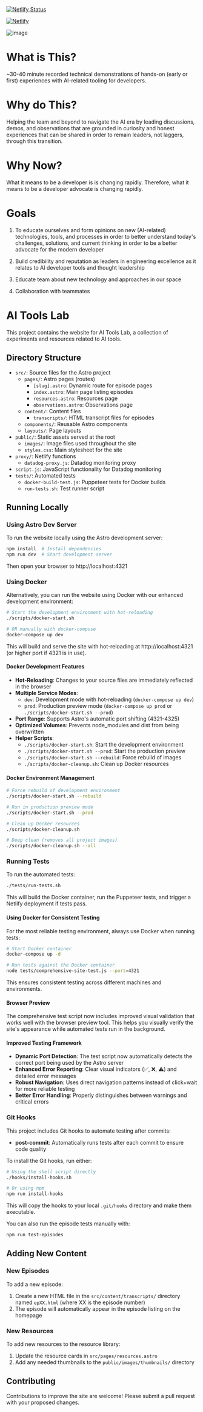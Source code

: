 [![Netlify Status](https://api.netlify.com/api/v1/badges/94b1b695-e156-4836-9f22-aa64256e4d05/deploy-status)](https://app.netlify.com/sites/ai-tools-lab-tst/deploys)

[![Netlify](https://ai-tools-lab-tst.netlify.app/)](https://ai-tools-lab-tst.netlify.app/)

![image](https://github.com/user-attachments/assets/9e985980-4722-48d7-9cca-9caf4d3948d3)

# What is This? 

~30-40 minute recorded technical demonstrations of hands-on (early or first) experiences with AI-related tooling for developers.

# Why do This?

Helping the team and beyond to navigate the AI era by leading discussions, demos, and observations that are grounded in curiosity and honest experiences that can be shared in order to remain leaders, not laggers, through this transition.

# Why Now?

What it means to be a developer is is changing rapidly. Therefore, what it means to be a developer advocate is changing rapidly.

# Goals

1. To educate ourselves and form opinions on new (AI-related) technologies, tools, and processes in order to better understand today's challenges, solutions, and current thinking in order to be a better advocate for the modern developer

2. Build credibility and reputation as leaders in engineering excellence as it relates to AI developer tools and thought leadership

3. Educate team about new technology and approaches in our space

4. Collaboration with teammates

# AI Tools Lab

This project contains the website for AI Tools Lab, a collection of experiments and resources related to AI tools.

## Directory Structure

- `src/`: Source files for the Astro project
  - `pages/`: Astro pages (routes)
    - `[slug].astro`: Dynamic route for episode pages
    - `index.astro`: Main page listing episodes
    - `resources.astro`: Resources page
    - `observations.astro`: Observations page
  - `content/`: Content files
    - `transcripts/`: HTML transcript files for episodes
  - `components/`: Reusable Astro components
  - `layouts/`: Page layouts
- `public/`: Static assets served at the root
  - `images/`: Image files used throughout the site
  - `styles.css`: Main stylesheet for the site
- `proxy/`: Netlify functions
  - `datadog-proxy.js`: Datadog monitoring proxy
- `script.js`: JavaScript functionality for Datadog monitoring
- `tests/`: Automated tests
  - `docker-build-test.js`: Puppeteer tests for Docker builds
  - `run-tests.sh`: Test runner script

## Running Locally

### Using Astro Dev Server

To run the website locally using the Astro development server:

```bash
npm install  # Install dependencies
npm run dev  # Start development server
```

Then open your browser to http://localhost:4321

### Using Docker

Alternatively, you can run the website using Docker with our enhanced development environment:

```bash
# Start the development environment with hot-reloading
./scripts/docker-start.sh

# OR manually with docker-compose
docker-compose up dev
```

This will build and serve the site with hot-reloading at http://localhost:4321 (or higher port if 4321 is in use).

#### Docker Development Features

- **Hot-Reloading**: Changes to your source files are immediately reflected in the browser
- **Multiple Service Modes**:
  - `dev`: Development mode with hot-reloading (`docker-compose up dev`)
  - `prod`: Production preview mode (`docker-compose up prod` or `./scripts/docker-start.sh --prod`)
- **Port Range**: Supports Astro's automatic port shifting (4321-4325)
- **Optimized Volumes**: Prevents node_modules and dist from being overwritten
- **Helper Scripts**:
  - `./scripts/docker-start.sh`: Start the development environment
  - `./scripts/docker-start.sh --prod`: Start the production preview
  - `./scripts/docker-start.sh --rebuild`: Force rebuild of images
  - `./scripts/docker-cleanup.sh`: Clean up Docker resources

#### Docker Environment Management

```bash
# Force rebuild of development environment
./scripts/docker-start.sh --rebuild

# Run in production preview mode
./scripts/docker-start.sh --prod

# Clean up Docker resources
./scripts/docker-cleanup.sh

# Deep clean (removes all project images)
./scripts/docker-cleanup.sh --all
```

### Running Tests

To run the automated tests:

```bash
./tests/run-tests.sh
```

This will build the Docker container, run the Puppeteer tests, and trigger a Netlify deployment if tests pass.

#### Using Docker for Consistent Testing

For the most reliable testing environment, always use Docker when running tests:

```bash
# Start Docker container
docker-compose up -d

# Run tests against the Docker container
node tests/comprehensive-site-test.js --port=4321
```

This ensures consistent testing across different machines and environments.

#### Browser Preview

The comprehensive test script now includes improved visual validation that works well with the browser preview tool. This helps you visually verify the site's appearance while automated tests run in the background.

#### Improved Testing Framework

* **Dynamic Port Detection**: The test script now automatically detects the correct port being used by the Astro server
* **Enhanced Error Reporting**: Clear visual indicators (✅, ❌, ⚠️) and detailed error messages
* **Robust Navigation**: Uses direct navigation patterns instead of click+wait for more reliable testing
* **Better Error Handling**: Properly distinguishes between warnings and critical errors

### Git Hooks

This project includes Git hooks to automate testing after commits:

- **post-commit**: Automatically runs tests after each commit to ensure code quality

To install the Git hooks, run either:

```bash
# Using the shell script directly
./hooks/install-hooks.sh

# Or using npm
npm run install-hooks
```

This will copy the hooks to your local `.git/hooks` directory and make them executable.

You can also run the episode tests manually with:

```bash
npm run test-episodes
```

## Adding New Content

### New Episodes

To add a new episode:
1. Create a new HTML file in the `src/content/transcripts/` directory named `epXX.html` (where XX is the episode number)
2. The episode will automatically appear in the episode listing on the homepage

### New Resources

To add new resources to the resource library:
1. Update the resource cards in `src/pages/resources.astro`
2. Add any needed thumbnails to the `public/images/thumbnails/` directory

## Contributing

Contributions to improve the site are welcome! Please submit a pull request with your proposed changes.
